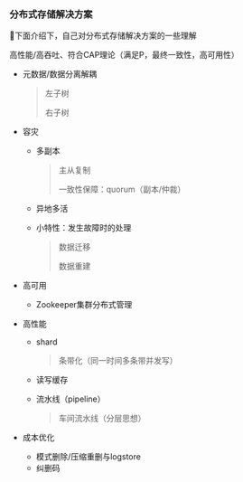 

### 分布式存储解决方案

:slightly_smiling_face:下面介绍下，自己对分布式存储解决方案的一些理解

高性能/高吞吐、符合CAP理论（满足P，最终一致性，高可用性）

- 元数据/数据分离解耦

  > 左子树
  >
  > 右子树

- 容灾

  - 多副本

    >  主从复制
    >
    > 一致性保障：quorum（副本/仲裁）

  - 异地多活

  - 小特性：发生故障时的处理

    > 数据迁移
    >
    > 数据重建

- 高可用

  - Zookeeper集群分布式管理

- 高性能

  - shard

    > 条带化（同一时间多条带并发写）

  - 读写缓存

  - 流水线（pipeline）

    > 车间流水线（分层思想）

- 成本优化

  - 模式删除/压缩重删与logstore
  - 纠删码

### 